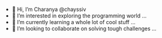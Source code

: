 - 👋 Hi, I’m Charanya @chayssiv
- 👀 I’m interested in exploring the programming world ...
- 🌱 I’m currently learning a whole lot of cool stuff ...
- 💞️ I’m looking to collaborate on solving tough challenges ...

<!---
chayssiv/chayssiv is a ✨ special ✨ repository because its `README.md` (this file) appears on your GitHub profile.
You can click the Preview link to take a look at your changes.
--->
